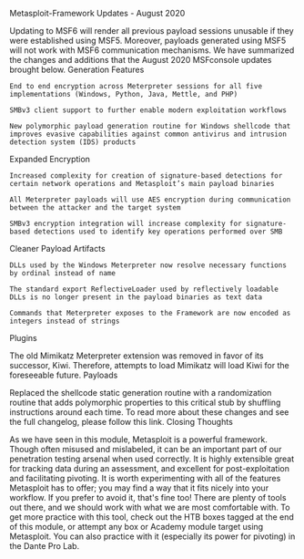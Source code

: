 
Metasploit-Framework Updates - August 2020

Updating to MSF6 will render all previous payload sessions unusable if they were established using MSF5. Moreover, payloads generated using MSF5 will not work with MSF6 communication mechanisms. We have summarized the changes and additions that the August 2020 MSFconsole updates brought below.
Generation Features

    End to end encryption across Meterpreter sessions for all five implementations (Windows, Python, Java, Mettle, and PHP)

    SMBv3 client support to further enable modern exploitation workflows

    New polymorphic payload generation routine for Windows shellcode that improves evasive capabilities against common antivirus and intrusion detection system (IDS) products

Expanded Encryption

    Increased complexity for creation of signature-based detections for certain network operations and Metasploit’s main payload binaries

    All Meterpreter payloads will use AES encryption during communication between the attacker and the target system

    SMBv3 encryption integration will increase complexity for signature-based detections used to identify key operations performed over SMB

Cleaner Payload Artifacts

    DLLs used by the Windows Meterpreter now resolve necessary functions by ordinal instead of name

    The standard export ReflectiveLoader used by reflectively loadable DLLs is no longer present in the payload binaries as text data

    Commands that Meterpreter exposes to the Framework are now encoded as integers instead of strings

Plugins

The old Mimikatz Meterpreter extension was removed in favor of its successor, Kiwi. Therefore, attempts to load Mimikatz will load Kiwi for the foreseeable future.
Payloads

Replaced the shellcode static generation routine with a randomization routine that adds polymorphic properties to this critical stub by shuffling instructions around each time. To read more about these changes and see the full changelog, please follow this link.
Closing Thoughts

As we have seen in this module, Metasploit is a powerful framework. Though often misused and mislabeled, it can be an important part of our penetration testing arsenal when used correctly. It is highly extensible great for tracking data during an assessment, and excellent for post-exploitation and facilitating pivoting. It is worth experimenting with all of the features Metasploit has to offer; you may find a way that it fits nicely into your workflow. If you prefer to avoid it, that's fine too! There are plenty of tools out there, and we should work with what we are most comfortable with. To get more practice with this tool, check out the HTB boxes tagged at the end of this module, or attempt any box or Academy module target using Metasploit. You can also practice with it (especially its power for pivoting) in the Dante Pro Lab.

